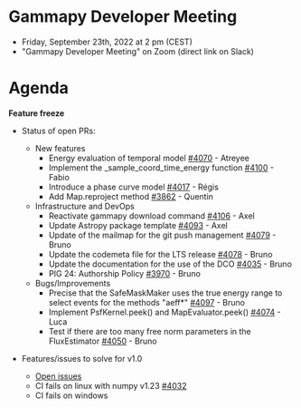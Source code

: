 # Gammapy Developer Meeting

* Friday, September 23th, 2022 at 2 pm (CEST)
* "Gammapy Developer Meeting" on Zoom (direct link on Slack)
# Agenda


**Feature freeze**

* Status of open PRs:
  * New features
     * Energy evaluation of temporal model [#4070](https://github.com/gammapy/gammapy/pull/4070) - Atreyee
     * Implement the _sample_coord_time_energy function [#4100](https://github.com/gammapy/gammapy/pull/4100) - Fabio
     * Introduce a phase curve model [#4017](https://github.com/gammapy/gammapy/pull/4017) - Régis
     * Add Map.reproject method [#3862](https://github.com/gammapy/gammapy/pull/3862) - Quentin
  * Infrastructure and DevOps
     * Reactivate gammapy download command [#4106](https://github.com/gammapy/gammapy/pull/4106) - Axel
     * Update Astropy package template [#4093](https://github.com/gammapy/gammapy/pull/4093) - Axel
     * Update of the mailmap for the git push management [#4079](https://github.com/gammapy/gammapy/pull/4079) - Bruno
     * Update the codemeta file for the LTS release [#4078](https://github.com/gammapy/gammapy/pull/4078) - Bruno
     * Update the documentation for the use of the DCO [#4035](https://github.com/gammapy/gammapy/pull/4035) - Bruno
     * PIG 24: Authorship Policy [#3970](https://github.com/gammapy/gammapy/pull/3970) - Bruno
  * Bugs/Improvements
     * Precise that the SafeMaskMaker uses the true energy range to select events for the methods "aeff*" [#4097](https://github.com/gammapy/gammapy/pull/4097) - Bruno
     * Implement PsfKernel.peek() and MapEvaluator.peek() [#4074](https://github.com/gammapy/gammapy/pull/4074) - Luca
     * Test if there are too many free norm parameters in the FluxEstimator  [#4050](https://github.com/gammapy/gammapy/pull/4050) - Bruno


* Features/issues to solve for v1.0
  * [Open issues](https://github.com/gammapy/gammapy/issues?q=is%3Aopen+is%3Aissue+milestone%3A1.0)
  * CI fails on linux with numpy v1.23 [#4032](https://github.com/gammapy/gammapy/pull/4032)
  * CI fails on windows

  
  


 


